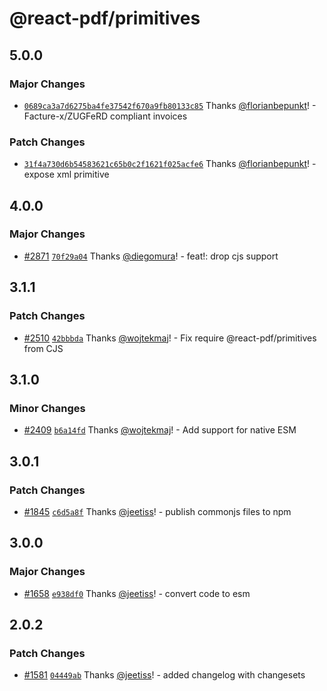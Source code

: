 # @react-pdf/primitives

## 5.0.0

### Major Changes

- [`0689ca3a7d6275ba4fe37542f670a9fb80133c85`](https://github.com/easypliant/react-pdf/commit/0689ca3a7d6275ba4fe37542f670a9fb80133c85)
  Thanks [@florianbepunkt](https://github.com/florianbepunkt)! - Facture-x/ZUGFeRD compliant invoices

### Patch Changes

- [`31f4a730d6b54583621c65b0c2f1621f025acfe6`](https://github.com/easypliant/react-pdf/commit/31f4a730d6b54583621c65b0c2f1621f025acfe6)
  Thanks [@florianbepunkt](https://github.com/florianbepunkt)! - expose xml primitive

## 4.0.0

### Major Changes

- [#2871](https://github.com/diegomura/react-pdf/pull/2871)
  [`70f29a04`](https://github.com/diegomura/react-pdf/commit/70f29a0407b1d56e9a7932b25c0d69132e9b4119)
  Thanks [@diegomura](https://github.com/diegomura)! - feat!: drop cjs support

## 3.1.1

### Patch Changes

- [#2510](https://github.com/diegomura/react-pdf/pull/2510)
  [`42bbbda`](https://github.com/diegomura/react-pdf/commit/42bbbda48058acd2d36d7a92c812d133608c459e)
  Thanks [@wojtekmaj](https://github.com/wojtekmaj)! - Fix require @react-pdf/primitives from CJS

## 3.1.0

### Minor Changes

- [#2409](https://github.com/diegomura/react-pdf/pull/2409)
  [`b6a14fd`](https://github.com/diegomura/react-pdf/commit/b6a14fd160fab26a49f798e5294b0e361e67fe37)
  Thanks [@wojtekmaj](https://github.com/wojtekmaj)! - Add support for native ESM

## 3.0.1

### Patch Changes

- [#1845](https://github.com/diegomura/react-pdf/pull/1845)
  [`c6d5a8f`](https://github.com/diegomura/react-pdf/commit/c6d5a8fa9d26d3aca5593773844a5a1e9fad06ae)
  Thanks [@jeetiss](https://github.com/jeetiss)! - publish commonjs files to npm

## 3.0.0

### Major Changes

- [#1658](https://github.com/diegomura/react-pdf/pull/1658)
  [`e938df0`](https://github.com/diegomura/react-pdf/commit/e938df0857642707b10b7f65f17ed22dc394ac1b)
  Thanks [@jeetiss](https://github.com/jeetiss)! - convert code to esm

## 2.0.2

### Patch Changes

- [#1581](https://github.com/diegomura/react-pdf/pull/1581)
  [`04449ab`](https://github.com/diegomura/react-pdf/commit/04449ab352db0cca2155024dd3e8c690e42193ca)
  Thanks [@jeetiss](https://github.com/jeetiss)! - added changelog with changesets
